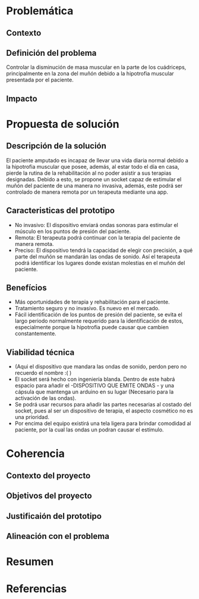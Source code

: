 # Problemática
## Contexto
## Definición del problema 
Controlar la disminución de masa muscular en la parte de los cuádriceps, principalmente en la zona del muñón debido a la hipotrofia muscular presentada por el paciente.<br>

## Impacto
# Propuesta de solución
## Descripción de la solución
El paciente amputado es incapaz de llevar una vida diaria normal debido a la hipotrofia muscular que posee, además, al estar todo el día en casa, pierde la rutina de la rehabilitación al no poder asistir a sus terapias designadas. Debido a esto, se propone un socket capaz de estimular el muñón del paciente de una manera no invasiva, además, este podrá ser controlado de manera remota por un terapeuta mediante una app.
## Caracteristicas del prototipo
- No invasivo: El dispositivo enviará ondas sonoras para estimular el músculo en los puntos de presión del paciente.<br>
- Remota: El terapeuta podrá continuar con la terapia del paciente de manera remota.<br>
- Preciso: El  dispositivo tendrá la capacidad de elegir con precisión, a qué parte del muñón se mandarán las ondas de sonido. Así el 
  terapeuta podrá identificar los lugares donde existan molestias en el muñón del paciente.<br>

## Benefícios
- Más oportunidades de terapia y rehabilitación para el paciente.<br>
- Tratamiento seguro y no invasivo. Es nuevo en el mercado.<br>
- Fácil identificación de los puntos de presión del paciente, se evita el largo periodo normalmente requerido para la identificación de 
  estos, especialmente porque la hipotrofia puede causar que cambien constantemente.<br>

## Viabilidad técnica
- (Aqui el dispositivo que mandara las ondas de sonido, perdon pero no recuerdo el nombre :(   )<br>
- El socket será hecho con ingeniería blanda. Dentro de este habrá espacio para añadir el -DISPOSITIVO QUE EMITE ONDAS - y una cápsula 
  que mantenga un arduino en su lugar (Necesario para la activación de las ondas).<br>
- Se podrá usar recursos para añadir las partes necesarias al costado del socket, pues al ser un dispositivo de terapia, el aspecto 
  cosmético no es una prioridad.<br>
- Por encima del equipo existirá una tela ligera para brindar comodidad al paciente, por la cual las ondas un podran causar el estímulo.<br>

# Coherencia
## Contexto del proyecto
## Objetivos del proyecto
## Justificaión del prototipo
## Alineación con el problema
# Resumen
# Referencias
